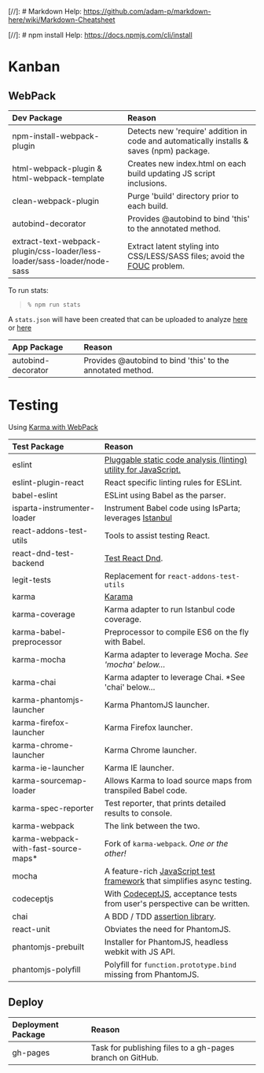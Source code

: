 [//]: # Markdown Help: https://github.com/adam-p/markdown-here/wiki/Markdown-Cheatsheet

[//]: # npm install Help: https://docs.npmjs.com/cli/install 

Kanban
======

WebPack
-------

| Dev Package                                                              | Reason                                                                                                                              |
|:-------------------------------------------------------------------------|:------------------------------------------------------------------------------------------------------------------------------------|
| npm-install-webpack-plugin                                               | Detects new 'require' addition in code and automatically installs & saves (npm) package.                                            |
| html-webpack-plugin & html-webpack-template                              | Creates new index.html on each build updating JS script inclusions.                                                                 |
| clean-webpack-plugin                                                     | Purge 'build' directory prior to each build.                                                                                        |
| autobind-decorator                                                       | Provides @autobind to bind 'this' to the annotated method.                                                                          |
| extract-text-webpack-plugin/css-loader/less-loader/sass-loader/node-sass | Extract latent styling into CSS/LESS/SASS files; avoid the [FOUC](https://en.wikipedia.org/wiki/Flash_of_unstyled_content) problem. |

To run stats:
> ```% npm run stats```

A ```stats.json``` will have been created that can be uploaded to analyze [here](http://webpack.github.io/analyse/#home) or [here](http://chrisbateman.github.io/webpack-visualizer/)

| App Package        | Reason                                                     |
|:-------------------|:-----------------------------------------------------------|
| autobind-decorator | Provides @autobind to bind 'this' to the annotated method. 

Testing
=======

Using [Karma with WebPack](http://mike-ward.net/2015/09/07/tips-on-setting-up-karma-testing-with-webpack/)

| Test Package                         | Reason                                                                                            |
|:-------------------------------------|:--------------------------------------------------------------------------------------------------|
| eslint                               | [Pluggable static code analysis (linting) utility for JavaScript.](http://eslint.org/)            |
| eslint-plugin-react                  | React specific linting rules for ESLint.                                                          |
| babel-eslint                         | ESLint using Babel as the parser.                                                                 |
| isparta-instrumenter-loader          | Instrument Babel code using IsParta; leverages [Istanbul](https://github.com/gotwarlost/istanbul) |
| react-addons-test-utils              | Tools to assist testing React.                                                                    |
| react-dnd-test-backend               | [Test React Dnd](http://gaearon.github.io/react-dnd/docs-test-backend.html).                      |
| legit-tests                          | Replacement for ```react-addons-test-utils```                                                     |
| karma                                | [Karama](http://karma-runner.github.io/0.13/index.html)                                           |
| karma-coverage                       | Karma adapter to run Istanbul code coverage.                                                      |
| karma-babel-preprocessor             | Preprocessor to compile ES6 on the fly with Babel.                                                |
| karma-mocha                          | Karma adapter to leverage Mocha. *See 'mocha' below&hellip;*                                      |
| karma-chai                           | Karma adapter to leverage Chai. *See 'chai' below&hellip;                                         |
| karma-phantomjs-launcher             | Karma PhantomJS launcher.                                                                         |
| karma-firefox-launcher               | Karma Firefox launcher.                                                                           |
| karma-chrome-launcher                | Karma Chrome launcher.                                                                            |
| karma-ie-launcher                    | Karma IE launcher.                                                                                |
| karma-sourcemap-loader               | Allows Karma to load source maps from transpiled Babel code.                                      |
| karma-spec-reporter                  | Test reporter, that prints detailed results to console.                                           |
| karma-webpack                        | The link between the two.                                                                         |
| karma-webpack-with-fast-source-maps* | Fork of ```karma-webpack```. *One or the other!*                                                  |
| mocha                                | A feature-rich [JavaScript test framework](https://mochajs.org/) that simplifies async testing.   |
| codeceptjs                           | With [CodeceptJS](http://codecept.io/), acceptance tests from user's perspective can be written.  |
| chai                                 | A BDD / TDD [assertion library](http://chaijs.com/).                                              |
| react-unit                           | Obviates the need for PhantomJS.                                                                  |
| phantomjs-prebuilt                   | Installer for PhantomJS, headless webkit with JS API.                                             |
| phantomjs-polyfill                   | Polyfill for ```function.prototype.bind``` missing from PhantomJS.                                |


Deploy
------

| Deployment Package                   | Reason                                                     |
|:-------------------------------------|:---------------------------------------------------------- |
| gh-pages                             |  Task for publishing files to a gh-pages branch on GitHub. |
